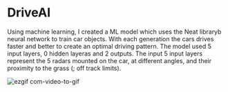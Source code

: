 # DriveAI

Using machine learning, I created a ML model which uses the Neat libraryb neural network to train car objects. 
With each generation the cars drives faster and better to create an optimal driving pattern.
The model used 5 input layers, 0 hidden layeras and 2 outputs. 
The input 5 input layers represent the 5 radars mounted on the car, at different angles, and their proximity to the grass (; off track limits).


![ezgif com-video-to-gif](https://github.com/helmy0/DriveAI/assets/74600255/f3f00758-43b0-4b72-8e88-1ff1f6e7d3d3)
